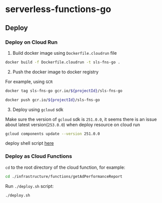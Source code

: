 # serverless-functions-go

## Deploy

### Deploy on Cloud Run

1. Build docker image using `Dockerfile.cloudrun` file

```bash
docker build -f Dockerfile.cloudrun -t sls-fns-go .
```

2. Push the docker image to docker registry

For example, using `GCR`

```bash
docker tag sls-fns-go gcr.io/${projectId}/sls-fns-go
```

```bash
docker push gcr.io/${projectId}/sls-fns-go
```

3. Deploy using `gcloud` sdk

Make sure the version of `gcloud` sdk is `251.0.0`, it seems there is an issue about latest version(`253.0.0`) when deploy resource on cloud run

```bash
gcloud components update --version 251.0.0
```

deploy shell script [here](./scripts/cloud-run/deploy.sh)

### Deploy as Cloud Functions

`cd` to the root directory of the cloud function, for example:

```bash
cd ./infrastructure/functions/getAdPerformanceReport
```

Run `./deploy.sh` script:

```bash
./deploy.sh
```
